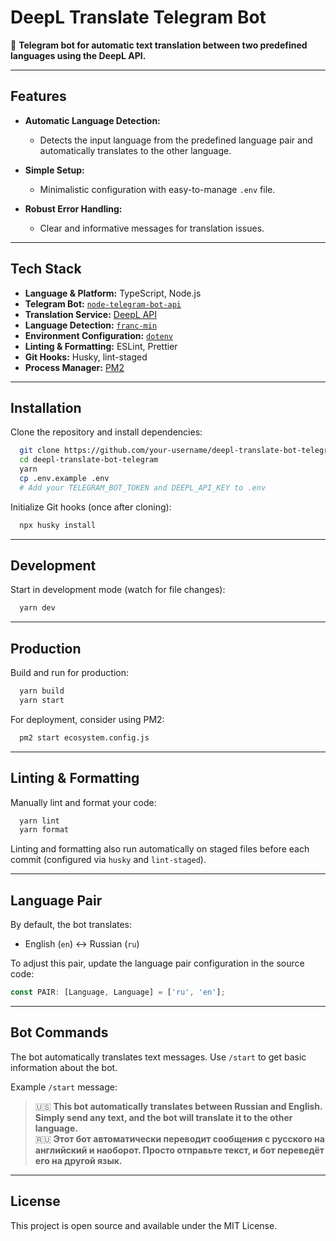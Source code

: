 # DeepL Translate Telegram Bot

🤖 **Telegram bot for automatic text translation between two predefined languages using the DeepL API.**

---

## Features

- **Automatic Language Detection:**
    - Detects the input language from the predefined language pair and automatically translates to the other language.

- **Simple Setup:**
    - Minimalistic configuration with easy-to-manage `.env` file.

- **Robust Error Handling:**
    - Clear and informative messages for translation issues.

---

## Tech Stack

- **Language & Platform:** TypeScript, Node.js
- **Telegram Bot:** [`node-telegram-bot-api`](https://github.com/yagop/node-telegram-bot-api)
- **Translation Service:** [DeepL API](https://www.deepl.com/docs-api)
- **Language Detection:** [`franc-min`](https://github.com/wooorm/franc)
- **Environment Configuration:** [`dotenv`](https://github.com/motdotla/dotenv)
- **Linting & Formatting:** ESLint, Prettier
- **Git Hooks:** Husky, lint-staged
- **Process Manager:** [PM2](https://pm2.keymetrics.io/)

---

## Installation

Clone the repository and install dependencies:

```bash
  git clone https://github.com/your-username/deepl-translate-bot-telegram.git
  cd deepl-translate-bot-telegram
  yarn
  cp .env.example .env
  # Add your TELEGRAM_BOT_TOKEN and DEEPL_API_KEY to .env
```

Initialize Git hooks (once after cloning):

```bash
  npx husky install
```

---

## Development

Start in development mode (watch for file changes):

```bash
  yarn dev
```

---

## Production

Build and run for production:

```bash
  yarn build
  yarn start
```

For deployment, consider using PM2:

```bash
  pm2 start ecosystem.config.js
```

---

## Linting & Formatting

Manually lint and format your code:

```bash
  yarn lint
  yarn format
```

Linting and formatting also run automatically on staged files before each commit (configured via `husky` and
`lint-staged`).

---

## Language Pair

By default, the bot translates:

- English (`en`) ↔ Russian (`ru`)

To adjust this pair, update the language pair configuration in the source code:

```typescript
const PAIR: [Language, Language] = ['ru', 'en'];
```

---

## Bot Commands

The bot automatically translates text messages. Use `/start` to get basic information about the bot.

Example `/start` message:

> 🇺🇸 **This bot automatically translates between Russian and English. Simply send any text, and the bot will translate
it to the other language.**  
> 🇷🇺 **Этот бот автоматически переводит сообщения с русского на английский и наоборот. Просто отправьте текст, и бот
переведёт его на другой язык.**

---

## License

This project is open source and available under the MIT License.


